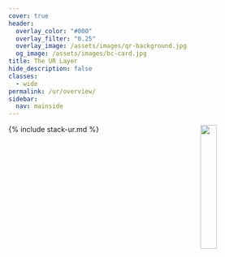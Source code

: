```yaml
---
cover: true
header:
  overlay_color: "#000"
  overlay_filter: "0.25"
  overlay_image: /assets/images/qr-background.jpg
  og_image: /assets/images/bc-card.jpg
title: The UR Layer
hide_description: false
classes:
  - wide
permalink: /ur/overview/
sidebar:
  nav: mainside
---
```


<img src="https://developer.blockchaincommons.com/assets/images/bc-stack-ux-2.png" style="margin-left: 20px; float: right" width="25%">{% include stack-ur.md %}
